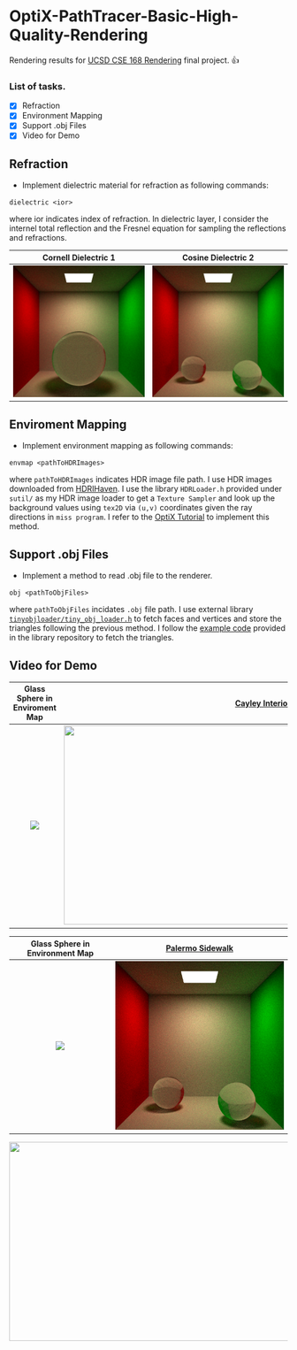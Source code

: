# OptiX-PathTracer-Basic-High-Quality-Rendering
Rendering results for [UCSD CSE 168 Rendering](http://cseweb.ucsd.edu/~viscomp/classes/cse168/sp20/168.html) final project. :+1:

### List of tasks. 
- [x] Refraction
- [x] Environment Mapping
- [x] Support .obj Files
- [x] Video for Demo

## Refraction
- Implement dielectric material for refraction as following commands:
 ```
 dielectric <ior>
 ```
 where ior indicates index of refraction. In dielectric layer, I consider the internel total reflection and the Fresnel equation for sampling the reflections and refractions.
 
Cornell Dielectric 1       | Cosine Dielectric 2
:-------------------------:|:--------------------------:
![](https://github.com/yuyingyeh/OptiX-PathTracer-Basic-High-Quality-Rendering/blob/master/img/cornellDielectric.png)  |  ![](https://github.com/yuyingyeh/OptiX-PathTracer-Basic-High-Quality-Rendering/blob/master/img/cornellDielectric2.png)

## Enviroment Mapping
- Implement environment mapping as following commands:
 ```
 envmap <pathToHDRImages>
 ```
 where `pathToHDRImages` indicates HDR image file path. I use HDR images downloaded from [HDRIHaven](https://hdrihaven.com/hdris/). I use the library `HDRLoader.h` provided under `sutil/`  as my HDR image loader to get a `Texture Sampler` and look up the background values using `tex2D` via `(u,v)` coordinates given the ray directions in `miss program`. I refer to the [OptiX Tutorial](https://raytracing-docs.nvidia.com/optix6/tutorials_6_5/optix_tutorials.191212.A4.pdf) to implement this method.

## Support .obj Files
- Implement a method to read .obj file to the renderer. 
 ```
 obj <pathToObjFiles>
 ```
where `pathToObjFiles` incidates `.obj` file path. I use external library [`tinyobjloader/tiny_obj_loader.h`](https://github.com/tinyobjloader/tinyobjloader/tree/v0.9.x) to fetch faces and vertices and store the triangles following the previous method. I follow the [example code](https://github.com/tinyobjloader/tinyobjloader/blob/v0.9.x/README.md) provided in the library repository to fetch the triangles.

## Video for Demo

Glass Sphere in Enviroment Map | [Cayley Interior](https://hdrihaven.com/hdri/?c=indoor&h=cayley_interior)
:-------------------------:|:--------------------------:
![](https://github.com/yuyingyeh/OptiX-PathTracer-Basic-High-Quality-Rendering/blob/master/video/video1.gif)  | <img src="https://hdrihaven.com/files/hdri_images/tonemapped/1500/cayley_interior.jpg" width="720" height="360">

Glass Sphere in Environment Map | [Palermo Sidewalk](https://hdrihaven.com/hdri/?h=palermo_sidewalk)
:-------------------------:|:--------------------------:
![](https://github.com/yuyingyeh/OptiX-PathTracer-Basic-High-Quality-Rendering/blob/master/video/video1.gif)  |  ![](https://github.com/yuyingyeh/OptiX-PathTracer-Basic-High-Quality-Rendering/blob/master/img/cornellDielectric2.png)
<img src="https://hdrihaven.com/files/hdri_images/tonemapped/1500/palermo_sidewalk.jpg" width="720" height="360">
